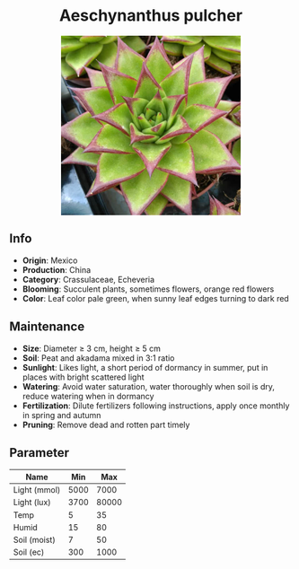 <h1 align='center'>Aeschynanthus pulcher</h1>
<p align="center">
    <img 
        align='center'
        width='320'
        src="../images/aeschynanthus pulcher.png" 
        alt='Aeschynanthus pulcher' />
</p>

## Info

 - **Origin**: Mexico
 - **Production**: China
 - **Category**: Crassulaceae, Echeveria
 - **Blooming**: Succulent plants, sometimes flowers, orange red flowers
 - **Color**: Leaf color pale green, when sunny leaf edges turning to dark red

## Maintenance

 - **Size**: Diameter ≥ 3 cm, height ≥ 5 cm
 - **Soil**: Peat and akadama mixed in 3:1 ratio
 - **Sunlight**: Likes light, a short period of dormancy in summer, put in places with bright scattered light
 - **Watering**: Avoid water saturation, water thoroughly when soil is dry, reduce watering when in dormancy
 - **Fertilization**: Dilute fertilizers following instructions,  apply once monthly in spring and autumn
 - **Pruning**: Remove dead and rotten part timely

## Parameter

| Name         | Min  | Max   |
|--------------|------|-------|
| Light (mmol) | 5000 | 7000  |
| Light (lux)  | 3700 | 80000 |
| Temp         | 5    | 35    |
| Humid        | 15   | 80    |
| Soil (moist) | 7   | 50    |
| Soil (ec)    | 300  | 1000  |